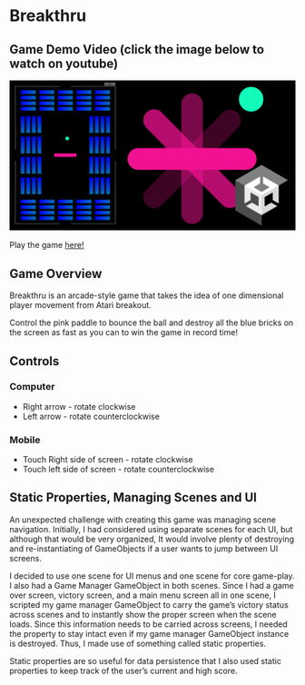 # Breakthru
## Game Demo Video (click the image below to watch on youtube)
<a href="https://youtu.be/sHPxUBMjbvw" target="\_blank">
   <img src="https://github.com/BrosephB/Breakthru-Build/blob/main/breakthrough%20social%20media.png" alt="Breakthru demo video on youtube">
</a>

Play the game <a href="" target="_blank">here!</a>
## Game Overview
Breakthru is an arcade-style game that takes the idea of one dimensional player movement from Atari breakout.

Control the pink paddle to bounce the ball and destroy all the blue bricks on the screen as fast as you can to win the game in record time! 

## Controls

### Computer
* Right arrow - rotate clockwise
* Left arrow - rotate counterclockwise

### Mobile
* Touch Right side of screen - rotate clockwise
* Touch left side of screen - rotate counterclockwise

## Static Properties, Managing Scenes and UI

An unexpected challenge with creating this game was managing scene navigation. Initially, I had considered using separate scenes for each UI, but although that would be very organized, It would involve plenty of destroying and re-instantiating of GameObjects if a user wants to jump between UI screens.

I decided to use one scene for UI menus and one scene for core game-play. I also had a Game Manager GameObject in both scenes. Since I had a game over screen, victory screen, and a main menu screen all in one scene, I scripted my game manager GameObject to carry the game’s victory status across scenes and to instantly show the proper screen when the scene loads. Since this information needs to be carried across screens, I needed the property to stay intact even if my game manager GameObject instance is destroyed. Thus, I made use of something called static properties.

Static properties are so useful for data persistence that I also used static properties to keep track of the user’s current and high score. 
